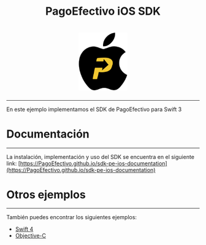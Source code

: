 <h1 align="center"> PagoEfectivo iOS SDK</h1>

<h1 align="center">
  <a href="https://github.com/PagoEfectivo">
    <img src="assets/logo.png" alt="Orbis Mobile Developers" width="25%"></a>
  </a>
</h1>

---
En este ejemplo implementamos el SDK de PagoEfectivo para Swift 3

# Documentación
---
La instalación, implementación y uso del SDK se encuentra en el siguiente link:
[https://PagoEfectivo.github.io/sdk-pe-ios-documentation](https://PagoEfectivo.github.io/sdk-pe-ios-documentation)

# Otros ejemplos
---
También puedes encontrar los siguientes ejemplos:

- [Swift 4](https://github.com/PagoEfectivo/sdk-pe-ios-swift4-example)
- [Objective-C](https://github.com/PagoEfectivo/sdk-pe-ios-objective-c-example)